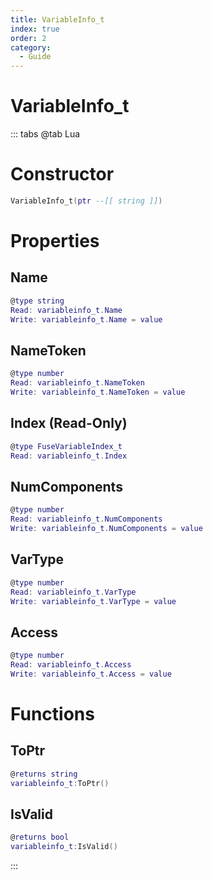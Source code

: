 ```yaml
---
title: VariableInfo_t
index: true
order: 2
category:
  - Guide
---
```


# VariableInfo_t

::: tabs
@tab Lua
# Constructor
```lua
VariableInfo_t(ptr --[[ string ]])
```
# Properties
## Name 
```lua
@type string
Read: variableinfo_t.Name
Write: variableinfo_t.Name = value
```
## NameToken 
```lua
@type number
Read: variableinfo_t.NameToken
Write: variableinfo_t.NameToken = value
```
## Index (Read-Only)
```lua
@type FuseVariableIndex_t
Read: variableinfo_t.Index
```
## NumComponents 
```lua
@type number
Read: variableinfo_t.NumComponents
Write: variableinfo_t.NumComponents = value
```
## VarType 
```lua
@type number
Read: variableinfo_t.VarType
Write: variableinfo_t.VarType = value
```
## Access 
```lua
@type number
Read: variableinfo_t.Access
Write: variableinfo_t.Access = value
```
# Functions
## ToPtr
```lua
@returns string
variableinfo_t:ToPtr()
```
## IsValid
```lua
@returns bool
variableinfo_t:IsValid()
```

:::